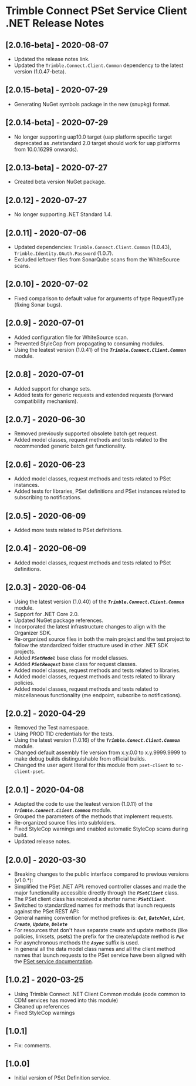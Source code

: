 # Trimble Connect PSet Service Client .NET Release Notes

## [2.0.16-beta] - 2020-08-07
* Updated the release notes link.
* Updated the `Trimble.Connect.Client.Common` dependency to the latest version (1.0.47-beta).

## [2.0.15-beta] - 2020-07-29
* Generating NuGet symbols package in the new (snupkg) format.

## [2.0.14-beta] - 2020-07-29
* No longer supporting uap10.0 target (uap platform specific target deprecated as .netstandard 2.0 target should work for uap platforms from 10.0.16299 onwards).

## [2.0.13-beta] - 2020-07-27
* Created beta version NuGet package.

## [2.0.12] - 2020-07-27
* No longer supporting .NET Standard 1.4.

## [2.0.11] - 2020-07-06
* Updated dependencies: `Trimble.Connect.Client.Common` (1.0.43), `Trimble.Identity.OAuth.Password` (1.0.7).
* Excluded leftover files from SonarQube scans from the WhiteSource scans.

## [2.0.10] - 2020-07-02
* Fixed comparison to default value for arguments of type RequestType (fixing Sonar bugs).

## [2.0.9] - 2020-07-01
* Added configuration file for WhiteSource scan.
* Prevented StyleCop from propagating to consuming modules.
* Using the leatest version (1.0.41) of the **_`Trimble.Connect.Client.Common`_** module.

## [2.0.8] - 2020-07-01
* Added support for change sets.
* Added tests for generic requests and extended requests (forward compatibility mechanism).

## [2.0.7] - 2020-06-30
* Removed previously supported obsolete batch get request.
* Added model classes, request methods and tests related to the recommended generic batch get functionality.

## [2.0.6] - 2020-06-23
* Added model classes, request methods and tests related to PSet instances.
* Added tests for libraries, PSet definitions and PSet instances related to subscribing to notifications.

## [2.0.5] - 2020-06-09
* Added more tests related to PSet definitions.

## [2.0.4] - 2020-06-09
* Added model classes, request methods and tests related to PSet definitions.

## [2.0.3] - 2020-06-04
* Using the latest version (1.0.40) of the **_`Trimble.Connect.Client.Common`_** module.
* Support for .NET Core 2.0.
* Updated NuGet package references.
* Incorporated the latest infrastructure changes to align with the Organizer SDK.
* Re-organized source files in both the main project and the test project to follow the standardized folder structure used in other .NET SDK projects.
* Added **_`PSetModel`_** base class for model classes.
* Added **_`PSetReuqest`_** base class for request classes.
* Added model classes, request methods and tests related to libraries.
* Added model classes, request methods and tests related to library policies.
* Added model classes, request methods and tests related to miscellaneous functionality (me endpoint, subscribe to notifications).

## [2.0.2] - 2020-04-29
* Removed the Test namespace.
* Using PROD TID credentials for the tests.
* Using the latest version (1.0.16) of the **_`Trimble.Conect.Client.Common`_** module.
* Changed default assembly file version from x.y.0.0 to x.y.9999.9999 to make debug builds distinguishable from official builds.
* Changed the user agent literal for this module from `pset-client` to `tc-client-pset`.

## [2.0.1] - 2020-04-08
* Adapted the code to use the leatest version (1.0.11) of the **_`Trimble.Connect.Client.Common`_** module.
* Grouped the parameters of the methods that implement requests.
* Re-organized source files into subfolders.
* Fixed StyleCop warnings and enabled automatic StyleCop scans during build.
* Updated release notes.

## [2.0.0] - 2020-03-30
* Breaking changes to the public interface compared to previous versions (v1.0.*):
* Simplified the PSet .NET API: removed controller classes and made the major functionality accessible directly through the **_`PSetClient`_** class.
* The PSet client class has received a shorter name: **_`PSetClient`_**.
* Switched to standardized names for methods that launch requests against the PSet REST API:
* General naming convention for method prefixes is: **_`Get`_**, **_`BatchGet`_**, **_`List`_**, **_`Create`_**, **_`Update`_**, **_`Delete`_**
* For resources that don't have separate create and update methods (like policies, linksets, psets) the prefix for the create/update method is **_`Put`_**
* For asynchronous methods the **_`Async`_** suffix is used.
* In general all the data model class names and all the client method names that launch requests to the PSet service have been aligned with the [PSet service documentation](https://app.swaggerhub.com/apis/Trimble-Connect/pset-prod/v1).

## [1.0.2] - 2020-03-25
* Using Trimble Connect .NET Client Common module (code common to CDM services has moved into this module)
* Cleaned up references
* Fixed StyleCop warnings

## [1.0.1]
* Fix: comments.

## [1.0.0]
* Initial version of PSet Definition service.